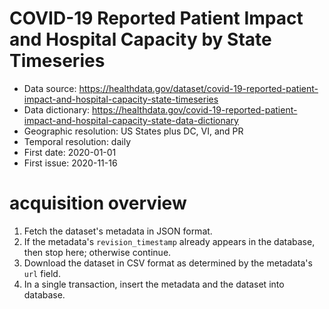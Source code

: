 # COVID-19 Reported Patient Impact and Hospital Capacity by State Timeseries

- Data source:
  https://healthdata.gov/dataset/covid-19-reported-patient-impact-and-hospital-capacity-state-timeseries
- Data dictionary:
  https://healthdata.gov/covid-19-reported-patient-impact-and-hospital-capacity-state-data-dictionary
- Geographic resolution: US States plus DC, VI, and PR
- Temporal resolution: daily
- First date: 2020-01-01
- First issue: 2020-11-16

# acquisition overview

1. Fetch the dataset's metadata in JSON format.
1. If the metadata's `revision_timestamp` already appears in the database, then
  stop here; otherwise continue.
1. Download the dataset in CSV format as determined by the metadata's `url`
  field.
1. In a single transaction, insert the metadata and the dataset into database.
